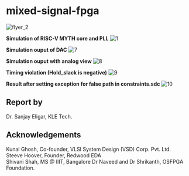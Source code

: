 # mixed-signal-fpga
![flyer_2](https://user-images.githubusercontent.com/59352026/170990471-75d69f41-6f4b-4b20-aa3f-a7065715b866.jpeg)

**Simulation of RISC-V MYTH core and PLL**
![1](https://user-images.githubusercontent.com/59352026/170990006-6eaf2fbd-cda5-4342-8179-204cf9038642.jpg)

**Simulation ouput of DAC**
![7](https://user-images.githubusercontent.com/59352026/171002223-595683d6-8207-404e-abee-925ee2f65cda.jpg)

**Simulation ouput with analog view**
![8](https://user-images.githubusercontent.com/59352026/171002245-cc02b869-5a80-4a4a-b865-423c3a6e23da.jpg)

**Timing violation (Hold_slack is negative)**
![9](https://user-images.githubusercontent.com/59352026/171002313-f4fcd1d9-3cc1-41be-945d-18578a51fd60.jpg)

**Result after setting exception for false path in constraints.sdc**
![10](https://user-images.githubusercontent.com/59352026/171010979-a03a1e34-5a8c-44d8-b1a1-1fa9b330a9e7.jpg)


## Report by
Dr. Sanjay Eligar, KLE Tech.

## Acknowledgements
Kunal Ghosh, Co-founder, VLSI System Design (VSD) Corp. Pvt. Ltd. <br/>
Steeve Hoover, Founder, Redwood EDA <br/>
Shivani Shah, MS @ IIIT, Bangalore
Dr Naveed and Dr Shrikanth, OSFPGA Foundation.
